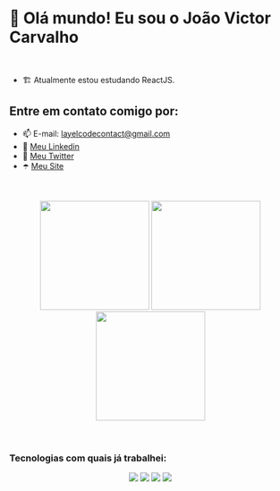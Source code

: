 <h1>👋 Olá mundo! Eu sou o João Victor Carvalho</h1>
</br>

- 🏗️ Atualmente estou estudando ReactJS.

## Entre em contato comigo por:
- 📫 E-mail: layelcodecontact@gmail.com
- 👔 <a href="https://www.linkedin.com/in/joão-victor-carvalho-598a14220/">Meu Linkedin</a>
- 🤿 <a href="https://twitter.com/Layelcode">Meu Twitter</a>
- ☂️ <a href="http://www.layelcode.com/">Meu Site</a>

</br>
</br>
<div align="center" width="80%">
  <img height="195px" src="https://github-readme-stats.vercel.app/api?username=Layel52&show_icons=true&theme=chartreuse-dark">
  <img height="195px" src="https://github-readme-stats.vercel.app/api/top-langs/?username=layel52&layout=compact&langs_count=7&theme=chartreuse-dark">
</div>
<div align="center">
  <img height="195px" src="http://github-readme-streak-stats.herokuapp.com?user=Laetuus&theme=chartreuse-dark&date_format=M%20j%5B%2C%20Y%5D">
</div>
</br>
</br>

### Tecnologias com quais já trabalhei:
<div align="center">
  <img src="https://img.shields.io/badge/HTML5-E34F26?style=for-the-badge&logo=html5&logoColor=white">
  <img src="https://img.shields.io/badge/CSS3-1572B6?style=for-the-badge&logo=css3&logoColor=white">
  <img src="https://img.shields.io/badge/JavaScript-F7DF1E?style=for-the-badge&logo=javascript&logoColor=black">
  <img src="https://img.shields.io/badge/Tailwind_CSS-38B2AC?style=for-the-badge&logo=tailwind-css&logoColor=white">

</div>
 
